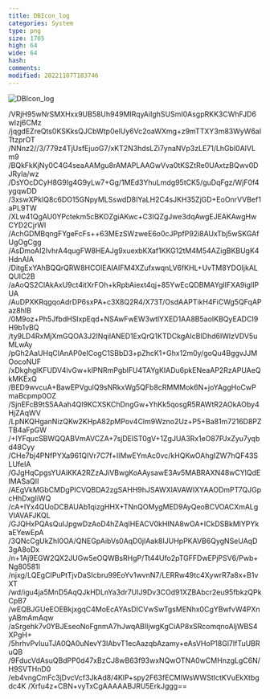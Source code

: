 ```yaml
---
title: DBIcon_log
categories: System
type: png
size: 1705
high: 64
wide: 64
hash: 
comments: 
modified: 20221107T103746
---
```

![DBIcon_log][1]

[1]: data:image/png;base64,/iVBORw0KGgoAAAANSUhEUgAAAEAAAABACAYAAACqaXHeAAAGcElEQVR4nO2bW3AT
/VRjH95wNrSMXHxx9UB58Uh949MlRqyAiIghSUSmI0AsgpRKK3CWhFJD6wIzj6CMz
/jqgdEZreQts0KSKksQJCbWtp0elUy6Vc2oaWXmg+z9mTTXY3m83WyW6aITtzprOT
/NNnz2//3/779z4TjUsfEjuoG7/xKT2N3hdsLZi7ynaNVp3zLE71/LhGbl0AIVLm9
/BQkFkKjNy0C4G4seaAAMgu8rAMAPLAAGwVva0tKSZtRe0UAxtzBQwv0DJRyIa/wz
/DsYOcDCyH8G9Ig4G9yLw7+Gg/1MEd3YhuLmdg95tCK5/guDqFgz/WjF0f4ygqwDD
/3xswXPkIQ8c6DO15GNpyMLSswdD8IYaLH2C4sJKH35ZjGD+EoOnrVVBef1aPL9TW
/XLw41QgAU0YPctekm5cBKOZgiAKwc+C3IQZgJwe3dqAwgEJEAKAwgHwCYD2CjrWI
/AchGDMBqngFYgeFcFs++63MEzSWzweE6o0cJPpfP92i8AUxTbj5wSKGAfUgOgCgg
/AsDmoAI2IvhrA4qugFW8HEAJg9xuexbKXaf1KKG12tM4M54AZigBKBUgK4HdnAIA
/DitgExYAhBQQrQRW8HCOlEAIAIFM4XZufxwqnLV6fKHL+UvTM8YDOIjkALQUIC2B
/aAoQS2ClAkAxU9ct4itXrFOh+kRpbAiext4qj+85YwEcQDBMAYglIFXA9iglIPUA
/AuDPXKRqgqoAdrDP6sxPA+c3X8Q2R4/X73T/OsdAAPTikH4FiCWg5QFqAPaz8hIB
/0M9oz+Ph5JfbdHSIxpEqd+NSAwFwEW3wtlYXED1AA8B5aoIKBQyEADCI9H9b1vBQ
/ty9LD4RxMjXmGQOA3J2INqilANED1ExQrQ1KTDCkgAIcBIDhd6IWlzVDV5uMLwAy
/pGh2AaUHqClAnAP0eICogC1SBbD3+pZhcK1+Ghx12m0y/goQu4BggvJJMOocoNUF
/xDkghglKFUDV4lvGw+klPNRmPgblFU4TAYgKIADu6pkENeaAP2RzAPUAeQkMKExQ
/BED9wvcuA+BawEPVgulQ9sNRkxWg5QFb8cRMMMok6N+joYAggHoCwPmaBcpmp0OZ
/SjnEFcB9tS5AAah4QI9KCXSKChDngGw+YhKk5qosgR5RAWtR2AOkAOby4HjZAqWV
/LpNKQHganNizQKw2KHpA82pMPov4Clm9Wzno2Uz+P5+Ba81m7216D8PZTB4aFpGW
/+IYFqucSBWQQABVmAVCZA+7sjDEIST0gV+1ZgJUA3Rx1eO87PJxZyu7yqbd48Cyy
/CHe7bj4PNfPYXa961QIVr7C7f+IlMwEYmAc0vc/kHQKwOAhgIZW7hQF43SLUfeIA
/GJgHqCpgsYUAiKKA2RZzAJiVBwgKoAAysawE3Av5MABRAXN48wCYlQdElMASaQlI
/AEgVkMGbCMDgPICVQBDA2zgSAHH9hJSAWXlAVAWIXYAAODmPT7QJGpcHhDxgIiWQ
/cA+IYx4QUoDCBAUAb1qizgHHX+TNnQOMygMED9AyQeoBCVOACXmALgVIAVAFJKQL
/GJQHxPQAsQuIJpgwDzAoD4hZAqIHEACV0kHINA8wOA+ICkDSBkMlYPYkaEYewEpA
/3QNcCgUkZhI0OA/QNEGpAibVs0AqD0jlAak8IJUHpPKAVB6QygNSeUAqD3gA8oDx
/n+1Aj9EGW2QX2JUGw5eOQWBsRHgP/Tt44Ufo2pTGFFDwEPjPSV6/Pwb+Ng80581I
/njxg/LQEgCIPuPtTjvDaSIcbru99EoYv1wvnN7/LERRw49tc4XywrR7a8x+B1vXT
/wd/igu4ja5MnD5AqQJkHDLnYa3dr7UIJ9Dv3COd91XZBAbcr2eu95fbkzQPkCpB7
/wEQBJGUeEOEBkjxgqC4MoEcAYAsDICVwSwTgsMENhx0CgYBwfvW4PXnyABmAmAqw
/aSrgehk7v0YBJEseoNoFgnmA7hJwqABIljwgKgCiAP8xSRcomqnoAljWBS4XPgH+
/5hrhvPvIuuTJA0QA0uNevY3lAbvT1ecAazqbAzamy+eAsVHoP18Gl7IfTuUBRuQB
/9FducVdAsuQBdPP0d47xBzCJ8wB63f93wxNQwOTNA0wCMHnzgLgC6N/H9SVTHnD0
/eb4vngCmFc3jDvcVcf3JkAd8/4KlP+spy2F63fECMIWsWWStIctKVuEkXtbgdc4K
/Xrfu4z+CBN+vyTxCgAAAAABJRU5ErkJggg==
